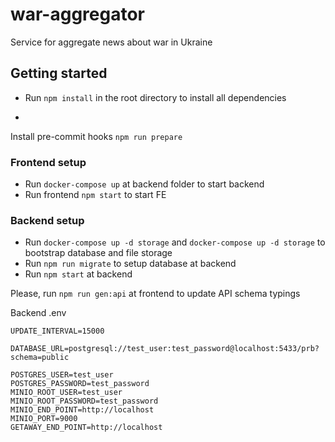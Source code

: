 # war-aggregator

Service for aggregate news about war in Ukraine

## Getting started

- Run `npm install` in the root directory to install all dependencies

*

Install pre-commit hooks `npm run prepare`

### Frontend setup

- Run `docker-compose up` at backend folder to start backend
- Run frontend `npm start` to start FE

### Backend setup

- Run `docker-compose up -d storage` and `docker-compose up -d storage` to bootstrap database and file storage
- Run `npm run migrate` to setup database at backend
- Run `npm start` at backend

Please, run `npm run gen:api` at frontend to update API schema typings

Backend .env

```
UPDATE_INTERVAL=15000

DATABASE_URL=postgresql://test_user:test_password@localhost:5433/prb?schema=public

POSTGRES_USER=test_user
POSTGRES_PASSWORD=test_password
MINIO_ROOT_USER=test_user
MINIO_ROOT_PASSWORD=test_password
MINIO_END_POINT=http://localhost
MINIO_PORT=9000
GETAWAY_END_POINT=http://localhost
```
